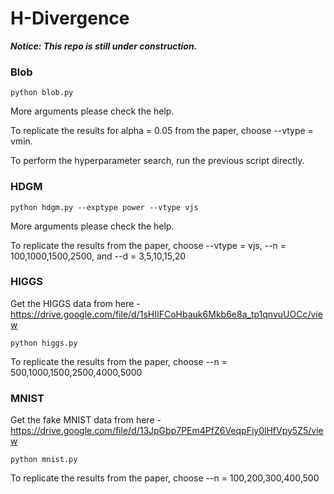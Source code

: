 # H-Divergence

***Notice: This repo is still under construction.***

### Blob

```
python blob.py
```
More arguments please check the help.

To replicate the results for alpha = 0.05 from the paper, choose --vtype = vmin.

To perform the hyperparameter search, run the previous script directly.

### HDGM

```
python hdgm.py --exptype power --vtype vjs
```
More arguments please check the help.

To replicate the results from the paper, choose --vtype = vjs, --n = 100,1000,1500,2500, and --d = 3,5,10,15,20

### HIGGS

Get the HIGGS data from here - https://drive.google.com/file/d/1sHIIFCoHbauk6Mkb6e8a_tp1qnvuUOCc/view
```
python higgs.py
```
To replicate the results from the paper, choose --n = 500,1000,1500,2500,4000,5000

### MNIST

Get the fake MNIST data from here - https://drive.google.com/file/d/13JpGbp7PEm4PfZ6VeqpFiy0lHfVpy5Z5/view
```
python mnist.py
```
To replicate the results from the paper, choose --n = 100,200,300,400,500
